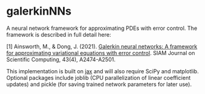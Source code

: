 # galerkinNNs
A neural network framework for approximating PDEs with error control. The framework is described in full detail here:

[1] Ainsworth, M., & Dong, J. (2021). [Galerkin neural networks: A framework for approximating variational equations with error control](https://arxiv.org/abs/2105.14094). SIAM Journal on Scientific Computing, 43(4), A2474-A2501.

This implementation is built on [jax](https://github.com/google/jax) and will also require SciPy and matplotlib. Optional packages include joblib (CPU parallelization of linear coefficient updates) and pickle (for saving trained network parameters for later use).
